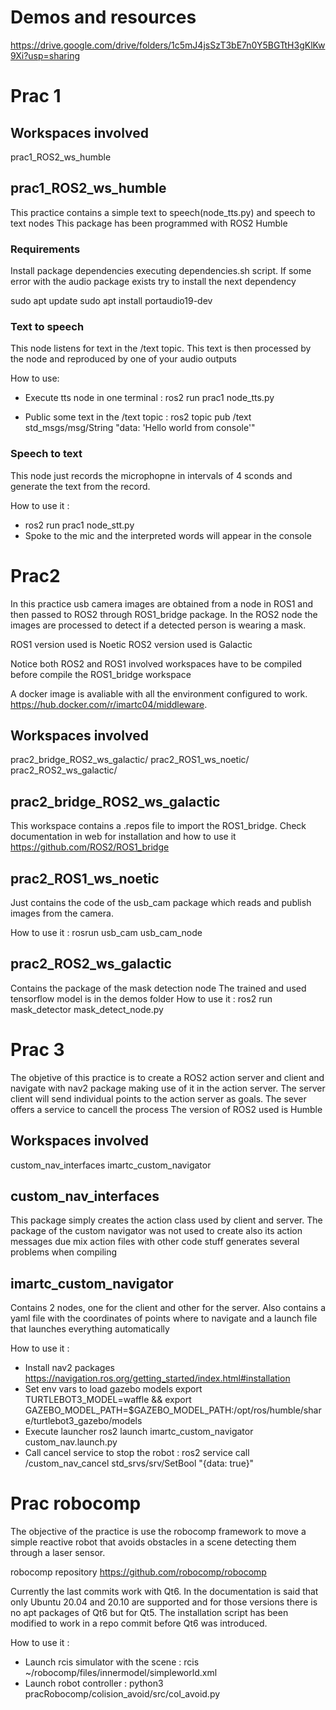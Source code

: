 # Demos and resources

https://drive.google.com/drive/folders/1c5mJ4jsSzT3bE7n0Y5BGTtH3gKlKw9Xi?usp=sharing

# Prac 1

## Workspaces involved

prac1_ROS2_ws_humble

## prac1_ROS2_ws_humble

This practice contains a simple text to speech(node_tts.py) and speech to text nodes
This package has been programmed with ROS2 Humble

### Requirements
Install package dependencies executing dependencies.sh script.
If some error with the audio package exists try to install the next dependency

sudo apt update
sudo apt install portaudio19-dev

### Text to speech 

This node listens for text in the /text topic. This text is then processed
by the node and reproduced by one of your audio outputs

How to use:

* Execute tts node in one terminal : ros2 run prac1 node_tts.py

* Public some text in the /text topic :
ros2 topic pub /text std_msgs/msg/String "data: 'Hello world from console'"


### Speech to text

This node just records the microphopne in intervals of 4 sconds and generate the text from the record. 

How to use it :
* ros2 run prac1 node_stt.py
* Spoke to the mic and the interpreted words will appear in the console


# Prac2 

In this practice usb camera images are obtained from a node in ROS1 and then passed to ROS2 through ROS1_bridge package. In the ROS2 node the images are processed to detect if a detected person is wearing a mask.

ROS1 version used is Noetic
ROS2 version used is Galactic

Notice both ROS2 and ROS1 involved workspaces have to be compiled before compile the ROS1_bridge workspace


A docker image is avaliable with all the environment configured to work. https://hub.docker.com/r/imartc04/middleware. 


## Workspaces involved

prac2_bridge_ROS2_ws_galactic/
prac2_ROS1_ws_noetic/
prac2_ROS2_ws_galactic/

## prac2_bridge_ROS2_ws_galactic

This workspace contains a .repos file to import the ROS1_bridge. 
Check documentation in web for installation and how to use it https://github.com/ROS2/ROS1_bridge


## prac2_ROS1_ws_noetic

Just contains the code of the usb_cam package which reads and publish images from the camera.

How to use it : rosrun usb_cam usb_cam_node

## prac2_ROS2_ws_galactic
Contains the package of the mask detection node
The trained and used tensorflow model is in the demos folder
How to use it : ros2 run mask_detector mask_detect_node.py

# Prac 3 

The objetive of this practice is to create a ROS2 action server and client and navigate with nav2 package making use of it in the action server. 
The server client will send individual points to the action server as goals.
The sever offers a service to cancell the process
The version of ROS2 used is Humble

## Workspaces involved

custom_nav_interfaces
imartc_custom_navigator

## custom_nav_interfaces
This package simply creates the action class used by client and server. The package of the custom navigator was not used to create also
its action messages due mix action files with other code stuff generates several problems when compiling

## imartc_custom_navigator
Contains 2 nodes, one for the client and other for the server. Also contains a yaml file with the coordinates of points where to navigate and a launch file that launches everything automatically

How to use it : 
* Install nav2 packages https://navigation.ros.org/getting_started/index.html#installation 
* Set env vars to load gazebo models export TURTLEBOT3_MODEL=waffle && export GAZEBO_MODEL_PATH=$GAZEBO_MODEL_PATH:/opt/ros/humble/share/turtlebot3_gazebo/models 
* Execute launcher ros2 launch imartc_custom_navigator custom_nav.launch.py
* Call cancel service to stop the robot : ros2 service call /custom_nav_cancel std_srvs/srv/SetBool "{data: true}"


# Prac robocomp 

The objective of the practice is use the robocomp framework to move a simple reactive robot that avoids obstacles in a scene detecting them through a laser sensor.

robocomp repository https://github.com/robocomp/robocomp

Currently the last commits work with Qt6. In the documentation is said that only Ubuntu 20.04 and 20.10 are supported and for those versions there is no apt packages of Qt6 but for Qt5. The installation script has been modified to work in a repo commit before Qt6 was introduced. 


How to use it : 

* Launch rcis simulator with the scene : rcis ~/robocomp/files/innermodel/simpleworld.xml
* Launch robot controller : python3 pracRobocomp/colision_avoid/src/col_avoid.py





